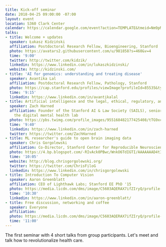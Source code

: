 ```yaml
---
title: Kick-off seminar
date: 2018-04-25 09:00:00 -07:00
layout: event
location: S360 Clark Center
calendar: https://calendar.google.com/event?action=TEMPLATE&tmeid=Nm9pMTFwOXFxY3RyMWMyc3MyamF0M2YwcGggZHppa2kuZHppdXJrYWN6QG0&tmsrc=dziki.dziurkacz%40gmail.com
talks:
- title: Welcome + updates
  speaker: Łukasz Kidziński
  affiliation: Postdoctoral Research Fellow, Bioengineering, Stanford
  photo: https://avatars2.githubusercontent.com/u/981858?s=460&v=4
  time: '9:00'
  twitter: http://twitter.com/kidzik/
  linkedin: https://www.linkedin.com/in/lukaszkidzinski/
  website: http://kidzinski.com/
- title: 'AI for genomics: understanding and treating disease'
  speaker: Avantika Lal
  affiliation: Postdoctoral Research Fellow, Pathology, Stanford
  photo: https://cap.stanford.edu/profiles/viewImage?profileId=85535&type=square&ts=1514398862260
  time: '9:15'
  linkedin: https://www.linkedin.com/in/avantikalal
- title: Artificial intelligence and the legal, ethical, regulatory, and policy implications
  speaker: Zach Harned
  affiliation: Founder of the Stanford AI & Law Society (SAILS), senior fellow with
    the digital mental health lab
  photo: https://pbs.twimg.com/profile_images/955168482177425408/tTG9xc5e.jpg
  time: '9:40'
  linkedin: https://www.linkedin.com/in/zach-harned
  twitter: https://twitter.com/ZachHarned
- title: ML researcher's guide to open brain imaging data
  speaker: Chris Gorgolewski
  affiliation: Co-Director, Stanford Center for Reproducible Neuroscience
  photo: https://4.bp.blogspot.com/-RIvAck0PBwc/WnkO6TdIGTI/AAAAAAAD4tI/MXMXkZ7-xwwqVV80v1VbYlcYxE8F2bnzACLcBGAs/s320/11312851_10153456027517433_3210885692100598251_o.jpg
  time: '10:05'
  website: http://blog.chrisgorgolewski.org/
  twitter: https://twitter.com/ChrisFiloG
  linkedin: https://www.linkedin.com/in/chrisgorgolewski
- title: Introduction To Computer Vision
  speaker: Aaron Greenblatt
  affiliation: CEO of Lighthawk Labs; Stanford EE PhD '15
  photo: https://media.licdn.com/dms/image/C5603AQERAX7ifZIryQ/profile-displayphoto-shrink_800_800/0?e=1529204400&v=beta&t=rjR_LfQQtchkFnSxOZ7adexHeQv2U1mBHyP2Gv0wk50
  time: '10:30'
  linkedin: https://www.linkedin.com/in/aaron-greenblatt/
- title: Free discussion, networking and coffee
  speaker: Everyone
  affiliation: 
  photo: https://media.licdn.com/dms/image/C5603AQERAX7ifZIryQ/profile-displayphoto-shrink_800_800/0?e=1529204400&v=beta&t=rjR_LfQQtchkFnSxOZ7adexHeQv2U1mBHyP2Gv0wk50
  time: '11:00'
---
```


The first seminar with 4 short talks from group participants. Let's meet and talk how to revolutionalize health care.
